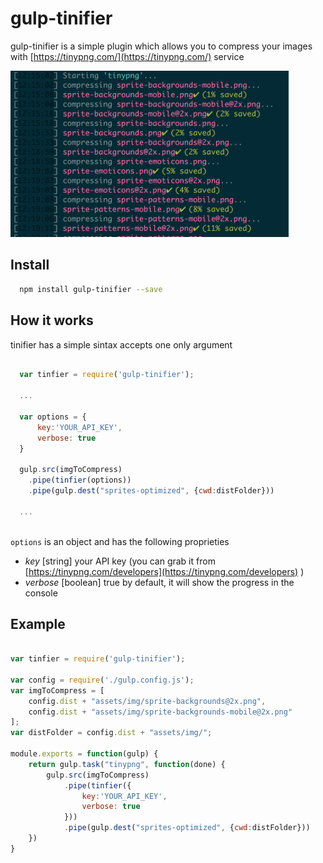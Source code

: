 # gulp-tinifier
gulp-tinifier is a simple plugin which allows you to compress your images with [https://tinypng.com/](https://tinypng.com/) service

<img src="tinifier.png" width="445" alt="gulp-tinifier in action">

## Install

```bash
  npm install gulp-tinifier --save
```

## How it works
tinifier has a simple sintax accepts one only argument

```javascript

  var tinfier = require('gulp-tinifier');
  
  ...
  
  var options = {
      key:'YOUR_API_KEY',
      verbose: true
  }
  
  gulp.src(imgToCompress)
    .pipe(tinfier(options))
    .pipe(gulp.dest("sprites-optimized", {cwd:distFolder}))
    
  ...
  
```

`options` is an object and has the following proprieties

  - *key* [string] your API key (you can grab it from [https://tinypng.com/developers](https://tinypng.com/developers) )
  - *verbose* [boolean] true by default, it will show the progress in the console
 

## Example

```javascript

var tinfier = require('gulp-tinifier');

var config = require('./gulp.config.js');
var imgToCompress = [
    config.dist + "assets/img/sprite-backgrounds@2x.png",
    config.dist + "assets/img/sprite-backgrounds-mobile@2x.png"
];
var distFolder = config.dist + "assets/img/";

module.exports = function(gulp) {
    return gulp.task("tinypng", function(done) {
        gulp.src(imgToCompress)
            .pipe(tinfier({
                key:'YOUR_API_KEY',
                verbose: true
            }))
            .pipe(gulp.dest("sprites-optimized", {cwd:distFolder}))
    })
}

```
